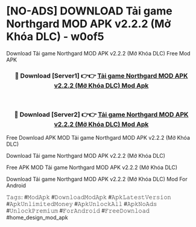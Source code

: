 # [NO-ADS] DOWNLOAD Tải game Northgard MOD APK v2.2.2 (Mở Khóa DLC) - w0of5
Download Tải game Northgard MOD APK v2.2.2 (Mở Khóa DLC) Free Mod APK

<div align="center">
<h3>🔴 Download [Server1] 👉👉 <a href="https://apk-comot.site?title=Tải_game_Northgard_MOD_APK_v2.2.2_(Mở_Khóa_DLC)">Tải game Northgard MOD APK v2.2.2 (Mở Khóa DLC) Mod Apk</a></h3><br>

<h3>🔴 Download [Server2] 👉👉 <a href="https://apk-comot.site?title=Tải_game_Northgard_MOD_APK_v2.2.2_(Mở_Khóa_DLC)">Tải game Northgard MOD APK v2.2.2 (Mở Khóa DLC) Mod Apk</a></h3>
</div>


Free Download APK MOD Tải game Northgard MOD APK v2.2.2 (Mở Khóa DLC)

Download Tải game Northgard MOD APK v2.2.2 (Mở Khóa DLC) 

Free APK MOD Tải game Northgard MOD APK v2.2.2 (Mở Khóa DLC) 

Download Tải game Northgard MOD APK v2.2.2 (Mở Khóa DLC) Mod For Android

𝚃𝚊𝚐𝚜: #𝙼𝚘𝚍𝙰𝚙𝚔 #𝙳𝚘𝚠𝚗𝚕𝚘𝚊𝚍𝙼𝚘𝚍𝙰𝚙𝚔 #𝙰𝚙𝚔𝙻𝚊𝚝𝚎𝚜𝚝𝚅𝚎𝚛𝚜𝚒𝚘𝚗 #𝙰𝚙𝚔𝚄𝚗𝚕𝚒𝚖𝚒𝚝𝚎𝚍𝙼𝚘𝚗𝚎𝚢 #𝙰𝚙𝚔𝚄𝚗𝚕𝚘𝚌𝚔𝙰𝚕𝚕 #𝙰𝚙𝚔𝙽𝚘𝙰𝚍𝚜 #𝚄𝚗𝚕𝚘𝚌𝚔𝙿𝚛𝚎𝚖𝚒𝚞𝚖 #𝙵𝚘𝚛𝙰𝚗𝚍𝚛𝚘𝚒𝚍 #𝙵𝚛𝚎𝚎𝙳𝚘𝚠𝚗𝚕𝚘𝚊𝚍 #home_design_mod_apk